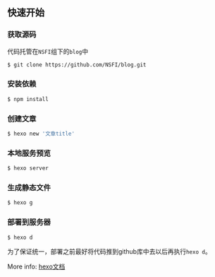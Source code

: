 
## 快速开始
### 获取源码

代码托管在`NSFI`组下的`blog`中

``` bash
$ git clone https://github.com/NSFI/blog.git
```
### 安装依赖

``` bash
$ npm install
```
### 创建文章
``` bash
$ hexo new '文章title'
```
### 本地服务预览
``` bash
$ hexo server
```
### 生成静态文件
``` bash
$ hexo g
```

### 部署到服务器
``` bash
$ hexo d
```
为了保证统一，部署之前最好将代码推到github库中去以后再执行`hexo d`。

More info: [hexo文档](https://hexo.io/zh-cn/docs/index.html)
